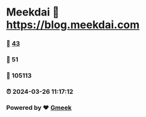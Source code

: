 # Meekdai :link: https://blog.meekdai.com 
### :page_facing_up: [43](https://blog.meekdai.com/tag.html) 
### :speech_balloon: 51 
### :hibiscus: 105113 
### :alarm_clock: 2024-03-26 11:17:12 
### Powered by :heart: [Gmeek](https://github.com/Meekdai/Gmeek)
